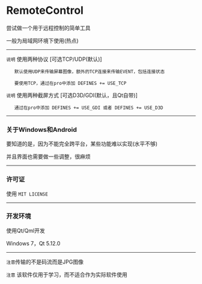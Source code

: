 ﻿# RemoteControl

尝试做一个用于远程控制的简单工具

一般为局域网环境下使用(热点)

------

`说明` 使用两种协议 [可选TCP/UDP(默认)]

```
   默认使用UDP来传输屏幕图像，额外的TCP连接来传输EVENT，包括连接状态

   要使用TCP，通过在pro中添加 DEFINES += USE_TCP
```

`说明` 使用两种截屏方式 [可选D3D/GDI(默认，且Qt自带)]

```
   通过在pro中添加 DEFINES += USE_GDI 或者 DEFINES += USE_D3D
```
------
### 关于Windows和Android

要知道的是，因为不能完全跨平台，某些功能难以实现(水平不够)

并且界面也需要做一些调整，很麻烦

------
### 许可证

   使用 `MIT LICENSE`

------
### 开发环境

使用Qt/Qml开发

Windows 7，Qt 5.12.0

------
`注意`传输的不是码流而是JPG图像

`注意` 该软件仅用于学习，而不适合作为实际软件使用
